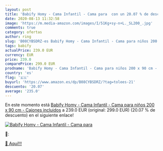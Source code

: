 ```yaml
---
layout: post
title: 'Babify Homy - Cama Infantil - Cama para  con un 20.07 % de descuento'
date: 2020-08-13 11:32:58
image: 'https://m.media-amazon.com/images/I/51Kg+sy-n+L._SL200_.jpg'
comments: true
category: ofertas
author: ring
slug: 'B08CYBSDRZ-es Babify Homy - Cama Infantil - Cama para niños 200 x 90 cm...'
tags: babify
actualPrice: 239.0 EUR
currency: EUR
price: 239.0
comparePrice: 299.0 EUR
prodname: 'Babify Homy - Cama Infantil - Cama para niños 200 x 90 cm - Cajones incluidos'
country: 'es'
flag: '🇪🇸'
buyurl: 'https://www.amazon.es/dp/B08CYBSDRZ/?tag=tolees-21'
descuento: '20.07'
average: '235.0'
---
```


En este momento está [Babify Homy - Cama Infantil - Cama para niños 200 x 90 cm - Cajones incluidos](https://www.amazon.es/dp/B08CYBSDRZ/?tag=tolees-21) a 239.0 EUR (original: 299.0 EUR) (20.07 %  de descuento) en el siguiente enlace!

[![Babify Homy - Cama Infantil - Cama para ](https://m.media-amazon.com/images/I/51Kg+sy-n+L._SL200_.jpg)](https://www.amazon.es/dp/B08CYBSDRZ/?tag=tolees-21)

🔎:


[🛒 Aquí!!!](https://www.amazon.es/dp/B08CYBSDRZ/?tag=tolees-21)
